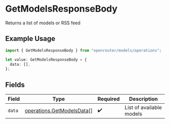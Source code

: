 # GetModelsResponseBody

Returns a list of models or RSS feed

## Example Usage

```typescript
import { GetModelsResponseBody } from "openrouter/models/operations";

let value: GetModelsResponseBody = {
  data: [],
};
```

## Fields

| Field                                                                  | Type                                                                   | Required                                                               | Description                                                            |
| ---------------------------------------------------------------------- | ---------------------------------------------------------------------- | ---------------------------------------------------------------------- | ---------------------------------------------------------------------- |
| `data`                                                                 | [operations.GetModelsData](../../models/operations/getmodelsdata.md)[] | :heavy_check_mark:                                                     | List of available models                                               |
